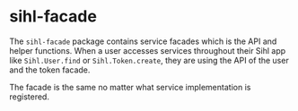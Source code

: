 # sihl-facade

The `sihl-facade` package contains service facades which is the API and helper functions. When a user accesses services throughout their Sihl app like `Sihl.User.find` or `Sihl.Token.create`, they are using the API of the user and the token facade.

The facade is the same no matter what service implementation is registered.

